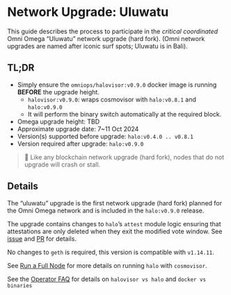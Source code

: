 # Network Upgrade: Uluwatu

This guide describes the process to participate in the *critical coordinated* Omni Omega  “Uluwatu” network upgrade (hard fork).  (Omni network upgrades are named after iconic surf spots; Uluwatu is in Bali).

## TL;DR

- Simply ensure the `omniops/halovisor:v0.9.0` docker image is running **BEFORE** the upgrade height.
  - `halovisor:v0.9.0`: wraps cosmovisor with `halo:v0.8.1` and `halo:v0.9.0`
  - It will perform the binary switch automatically at the required block.
- Omega upgrade height: TBD
- Approximate upgrade date: 7~11 Oct 2024
- Version(s) supported before upgrade: `halo:v0.4.0 .. v0.8.1`
- Version required after upgrade: `halo:v0.9.0`

> 🚧 Like any blockchain network upgrade (hard fork), nodes that do not upgrade will crash or stall.

## Details

The “uluwatu” upgrade is the first network upgrade (hard fork) planned for the Omni Omega network and is included in the `halo:v0.9.0` release.

The upgrade contains changes to `halo`’s `attest` module logic ensuring that attestations are only deleted when they exit the modified vote window. See [issue](https://github.com/omni-network/omni/issues/1787) and [PR](https://github.com/omni-network/omni/pull/1983) for details.

No changes to `geth` is required, this version is compatible with `v1.14.11`.

See [Run a Full Node](./1-run-full-node.md#halo-deployment-options) for more details on running `halo` with `cosmovisor`.

See the [Operator FAQ](./5-faq.md)  for details on `halovisor vs halo` and `docker vs binaries`
